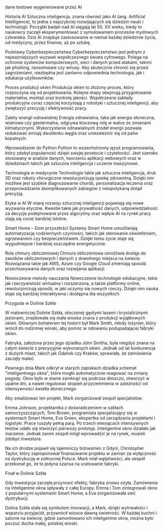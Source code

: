 dane testowe wygenerowane przez AI

Historia AI
Sztuczna inteligencja, znana również jako AI (ang. Artificial Intelligence), to jedna z najszybciej rozwijających się dziedzin nauki i technologii. Początki badań nad AI sięgają lat 50. XX wieku, kiedy to naukowcy zaczęli eksperymentować z symulowaniem procesów myślowych człowieka. Dziś AI znajduje zastosowanie w niemal każdej dziedzinie życia, od medycyny, przez finanse, aż po sztukę.

Podstawy Cyberbezpieczeństwa
Cyberbezpieczeństwo jest jednym z najważniejszych wyzwań współczesnego świata cyfrowego. Polega na ochronie systemów komputerowych, sieci i danych przed atakami, takimi jak phishing, ransomware czy wirusy. Aby skutecznie chronić się przed zagrożeniami, niezbędna jest zarówno odpowiednia technologia, jak i edukacja użytkowników.

Proces produkcji okien
Produkcja okien to złożony proces, który rozpoczyna się od projektowania. Kolejne etapy obejmują przygotowanie materiałów, montaż oraz kontrolę jakości. Współczesne zakłady produkcyjne coraz częściej korzystają z robotyki i sztucznej inteligencji, aby zwiększyć precyzję i efektywność pracy.

Zalety energii odnawialnej
Energia odnawialna, taka jak energia słoneczna, wiatrowa czy geotermalna, odgrywa kluczową rolę w walce ze zmianami klimatycznymi. Wykorzystanie odnawialnych źródeł energii pozwala redukować emisję dwutlenku węgla oraz uniezależnić się od paliw kopalnych.

Wprowadzenie do Python
Python to wszechstronny język programowania, który zdobył popularność dzięki swojej prostocie i czytelności. Jest szeroko stosowany w analizie danych, tworzeniu aplikacji webowych oraz w dziedzinach takich jak sztuczna inteligencja i uczenie maszynowe.

Technologia w medycynie
Technologie takie jak sztuczna inteligencja, druk 3D oraz roboty chirurgiczne rewolucjonizują opiekę zdrowotną. Dzięki nim możliwe jest szybkie diagnozowanie chorób, personalizacja leczenia oraz przeprowadzanie skomplikowanych zabiegów z niespotykaną dotąd precyzją.

Etyka w AI
W miarę rozwoju sztucznej inteligencji pojawiają się nowe wyzwania etyczne. Kwestie takie jak prywatność danych, odpowiedzialność za decyzje podejmowane przez algorytmy oraz wpływ AI na rynek pracy stają się coraz bardziej istotne.

Smart Home – Dom przyszłości
Systemy Smart Home umożliwiają automatyzację codziennych czynności, takich jak sterowanie oświetleniem, ogrzewaniem czy bezpieczeństwem. Dzięki temu życie staje się wygodniejsze i bardziej oszczędne energetycznie.

Rola chmury obliczeniowej
Chmura obliczeniowa umożliwia dostęp do zasobów obliczeniowych i danych z dowolnego miejsca na świecie. Rozwiązania takie jak AWS, Azure czy Google Cloud zmieniają sposób przechowywania danych oraz rozwijania aplikacji.

Nowoczesne metody nauczania
Nowoczesne technologie edukacyjne, takie jak rzeczywistość wirtualna i rozszerzona, a także platformy online, rewolucjonizują sposób, w jaki uczymy się nowych rzeczy. Dzięki nim nauka staje się bardziej interaktywna i dostępna dla wszystkich.

Przygoda w Dolinie Szkła

W malowniczej Dolinie Szkła, otoczonej gęstymi lasami i krystalicznymi jeziorami, znajdowała się mała wioska znana z produkcji wyjątkowych okien. Głównym bohaterem tej historii był Mark Smith, młody inżynier, który wrócił do rodzinnej wioski, aby pomóc w ratowaniu podupadającej fabryki okien.

Fabryka, założona przez jego dziadka John Smitha, była niegdyś znana na całym świecie z precyzyjnie wykonanych okien. Jednak od lat konkurencja z dużych miast, takich jak Gdańsk czy Kraków, sprawiała, że zamówienia zaczęły maleć.

Pewnego dnia Mark odkrył w starych zapiskach dziadka schemat "inteligentnego okna", które mogło automatycznie reagować na zmiany pogody. Okno było w stanie zamknąć się podczas deszczu, otworzyć w upalne dni, a nawet regulować stopień przyciemnienia w zależności od intensywności światła słonecznego.

Aby zrealizować ten projekt, Mark zorganizował zespół specjalistów:

Emma Johnson, projektantka z doświadczeniem w szkłach samoczyszczących,
Tom Brown, programista specjalizujący się w systemach Smart Home,
Eva Green, ekspertka od zarządzania projektami i logistyki.
Prace ruszyły pełną parą. Po trzech miesiącach intensywnych testów udało się stworzyć pierwszy prototyp. Inteligentne okno działało jak marzenie. Jednak zanim zespół mógł wprowadzić je na rynek, musieli zdobyć inwestora.

Na ich drodze pojawił się tajemniczy biznesmen z Gdyni, Christopher Taylor, który zaproponował finansowanie projektu w zamian za wyłączność na dystrybucję w północnej Polsce. Mark miał wątpliwości, ale zespół przekonał go, że to jedyna szansa na uratowanie fabryki.

Finał w Dolinie Szkła

Gdy inwestycja zaczęła przynosić efekty, fabryka znowu ożyła. Zamówienia na inteligentne okna spływały z całej Europy. Emma i Tom zintegrowali okno z popularnymi systemami Smart Home, a Eva zorganizowała sieć dystrybucji.

Dolina Szkła stała się symbolem innowacji, a Mark, dzięki wytrwałości i wsparciu przyjaciół, przywrócił wiosce dawną świetność. W każdej kuchni i salonie na świecie, gdzie zamontowano ich inteligentne okna, można było poczuć ducha małej, polskiej wioski.
